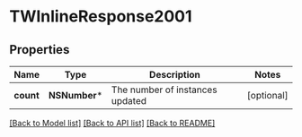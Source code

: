 # TWInlineResponse2001

## Properties
Name | Type | Description | Notes
------------ | ------------- | ------------- | -------------
**count** | **NSNumber*** | The number of instances updated | [optional] 

[[Back to Model list]](../README.md#documentation-for-models) [[Back to API list]](../README.md#documentation-for-api-endpoints) [[Back to README]](../README.md)


